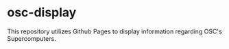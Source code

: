 # osc-display
This repository utilizes Github Pages to display information regarding OSC's Supercomputers. 
